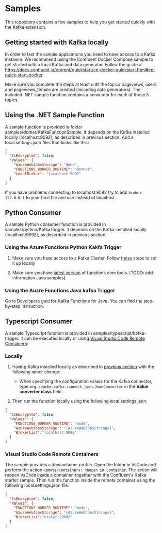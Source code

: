 # Samples

This repository contains a few samples to help you get started quickly with the Kafka extension.

## Getting started with Kafka locally

In order to test the sample applications you need to have access to a Kafka instance. We recommend using the Confluent Docker Compose sample to get started with a local Kafka and data generator.
Follow the guide at https://docs.confluent.io/current/quickstart/ce-docker-quickstart.html#cp-quick-start-docker.

Make sure you complete the steps at least until the topics pageviews, users and pageviews_female are created (including data generators). The included .NET sample function contains a consumer for each of those 3 topics.

## Using the .NET Sample Function

A sample function is provided in folder samples/dotnet/KafkaFunctionSample. It depends on the Kafka installed locally (localhost:9092), as described in previous section. Add a local.settings.json files that looks like this:

```json
{
  "IsEncrypted": false,
  "Values": {
    "AzureWebJobsStorage": "None",
    "FUNCTIONS_WORKER_RUNTIME": "dotnet",
    "LocalBroker": "localhost:9092"
  }
}
```

If you have problems connecting to localhost:9092 try to add `broker    127.0.0.1` to your host file and use instead of localhost.

## Python Consumer

A sample Python consumer function is provided in samples/python/KafkaTrigger. It depends on the Kafka installed locally (localhost:9092), as described in previous section.

### Using the Azure Functions Python Kakfa Trigger

1. Make sure you have access to a Kafka Cluster. Follow [these](https://medium.com/@tsuyoshiushio/local-kafka-cluster-on-kubernetes-on-your-pc-in-5-minutes-651a2ff4dcde) steps to set it up locally

2. Make sure you have [latest version](https://docs.microsoft.com/en-us/azure/azure-functions/functions-run-local) of functions core tools.
[TODO: add information Java samples]

### Using the Auzre Functions Java kafka Trigger

Go to [Developers guid for Kafka Functions for Java](java/README.MD). You can find the step-by-step instruction.

## Typescript Consumer

A sample Typescript function is provided in samples/typescript/kafka-trigger. It can be executed locally or using [Visual Studio Code Remote Containers](https://code.visualstudio.com/docs/remote/remote-overview):

### Locally

1.  Having Kafka installed locally as described in [previous section](#Getting-started-with-Kafka-locally) with the following minor change:
    - When specifying the configuration values for the Kafka connector, type `org.apache.kafka.connect.json.JsonConverter` in the **Value converter class** field.
  
2.  Then run the function locally using the following local.settings.json:

```json
{
  "IsEncrypted": false,
  "Values": {
    "FUNCTIONS_WORKER_RUNTIME": "node",
    "AzureWebJobsStorage": "{AzureWebJobsStorage}",
    "BrokerList":"localhost:9092"
  }
}
```

### Visual Studio Code Remote Containers

The sample provides a devcontainer profile. Open the folder in VsCode and perform the action `Remote-Containers: Reopen in Container`. The action will reopen VsCode inside a container,  together with the Confluent's Kafka starter sample. Then run the function inside the remote container using the following local.settings.json file:

```json
{
  "IsEncrypted": false,
  "Values": {
    "FUNCTIONS_WORKER_RUNTIME": "node",
    "AzureWebJobsStorage": "{AzureWebJobsStorage}",
    "BrokerList":"broker:29092"
  }
}
```
